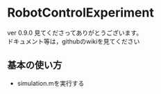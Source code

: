# RobotControlExperiment

ver 0.9.0
見てくださってありがとうございます。<br>
ドキュメント等は，githubのwikiを見てください<br>
## 基本の使い方
- simulation.mを実行する



